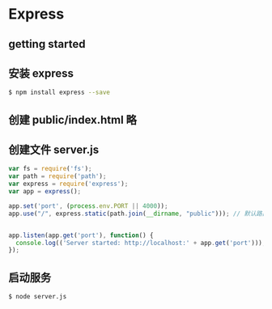 # Express
## getting started
## 安装 express
```bash
$ npm install express --save  
```
## 创建 public/index.html 略
## 创建文件 server.js
```javascript
var fs = require('fs');
var path = require('path');
var express = require('express');
var app = express();

app.set('port', (process.env.PORT || 4000));
app.use("/", express.static(path.join(__dirname, "public"))); // 默认路由


app.listen(app.get('port'), function() {
  console.log(('Server started: http://localhost:' + app.get('port')));
});
```
## 启动服务
```bash
$ node server.js
```
